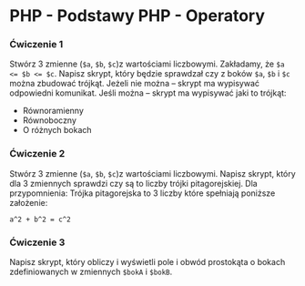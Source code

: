 # PHP - Podstawy PHP - Operatory 


### Ćwiczenie 1
Stwórz 3 zmienne (```$a```, ```$b```, ```$c```)z wartościami liczbowymi.
Zakładamy, że ```$a <= $b <= $c```. 
Napisz skrypt, który będzie sprawdzał czy z boków ```$a```, ```$b``` i ```$c``` można zbudować trójkąt. 
Jeżeli nie można – skrypt ma wypisywać odpowiedni komunikat. 
Jeśli można – skrypt ma wypisywać jaki to trójkąt:
* Równoramienny
* Równoboczny
* O różnych bokach



### Ćwiczenie 2
Stwórz 3 zmienne (```$a```, ```$b```, ```$c```)z wartościami liczbowymi.
Napisz skrypt, który dla 3 zmiennych sprawdzi czy są to liczby trójki pitagorejskiej.
Dla przypomnienia: 
Trójka pitagorejska to 3 liczby które spełniają poniższe założenie:
```
a^2 + b^2 = c^2
```


### Ćwiczenie 3
Napisz skrypt, który obliczy i wyświetli pole i obwód prostokąta o bokach zdefiniowanych w zmiennych ```$bokA``` i ```$bokB```.



